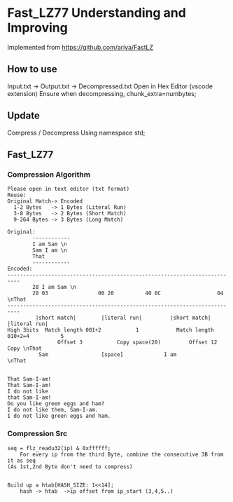 # Fast_LZ77 Understanding and Improving
Implemented from https://github.com/ariya/FastLZ
## How to use
Input.txt -> Output.txt -> Decompressed.txt
Open in Hex Editor (vscode extension)
Ensure when decompressing, chunk_extra=numbytes;
## Update
Compress / Decompress
Using namespace std;
## Fast_LZ77

### Compression Algorithm
```
Please open in text editor (txt format)
Reuse:  
Original Match-> Encoded
  1-2 Bytes   -> 1 Bytes (Literal Run)
  3-8 Bytes   -> 2 Bytes (Short Match)
  9-264 Bytes -> 3 Bytes (Long Match)

Original:
		------------
		I am Sam \n
		Sam I am \n
		That
		------------
Encoded:
--------------------------------------------------------------------------
		28 I am Sam \n 
   		20 03                00 20         	40 0C                  04 \nThat
--------------------------------------------------------------------------
	     |short match|        |literal run|         |short match|         |literal run|
High 3bits  Match length 001+2           1            Match length 010+2=4          5
                Offset 3           Copy space(20)         Offset 12             Copy \nThat
		  Sam                 [space]             I am                    \nThat


That Sam-I-am!
That Sam-I-am!
I do not like
that Sam-I-am!
Do you like green eggs and ham?
I do not like them, Sam-I-am.
I do not like green eggs and ham.
```

### Compression Src
```
seq = flz_readu32(ip) & 0xffffff;
	For every ip from the third Byte, combine the consecutive 3B from it as seq
(As 1st,2nd Byte don't need to compress)


Build up a htab[HASH_SIZE: 1<<14];
	hash -> htab  ->ip offset from ip_start (3,4,5..)
```